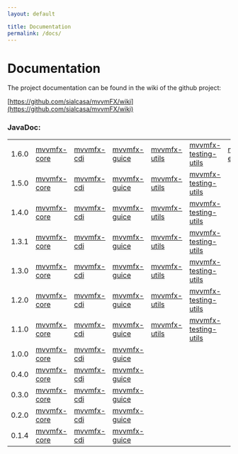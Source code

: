 ```yaml
---
layout: default

title: Documentation
permalink: /docs/
---
```


# Documentation

The project documentation can be found in the wiki of the github project:

[https://github.com/sialcasa/mvvmFX/wiki](https://github.com/sialcasa/mvvmFX/wiki)


### JavaDoc:



| | | | | | | | |
|---|---|---|---|---|---|---|---|
| 1.6.0 | [mvvmfx-core]({{site.baseurl}}/javadoc/1.6.0/mvvmfx/) | [mvvmfx-cdi]({{site.baseurl}}/javadoc/1.6.0/mvvmfx-cdi/) | [mvvmfx-guice]({{site.baseurl}}/javadoc/1.6.0/mvvmfx-guice/)| [mvvmfx-utils]({{site.baseurl}}/javadoc/1.6.0/mvvmfx-utils/) | [mvvmfx-testing-utils]({{site.baseurl}}/javadoc/1.6.0/mvvmfx-testing-utils/) | [mvvmfx-easydi]({{site.baseurl}}/javadoc/1.6.0/mvvmfx-easydi/) | [mvvmfx-validation]({{site.baseurl}}/javadoc/1.6.0/mvvmfx-validation/)
| 1.5.0 | [mvvmfx-core]({{site.baseurl}}/javadoc/1.5.0/mvvmfx/) | [mvvmfx-cdi]({{site.baseurl}}/javadoc/1.5.0/mvvmfx-cdi/) | [mvvmfx-guice]({{site.baseurl}}/javadoc/1.5.0/mvvmfx-guice/)| [mvvmfx-utils]({{site.baseurl}}/javadoc/1.5.0/mvvmfx-utils/) | [mvvmfx-testing-utils]({{site.baseurl}}/javadoc/1.5.0/mvvmfx-testing-utils/)
| 1.4.0 | [mvvmfx-core]({{site.baseurl}}/javadoc/1.4.0/mvvmfx/) | [mvvmfx-cdi]({{site.baseurl}}/javadoc/1.4.0/mvvmfx-cdi/) | [mvvmfx-guice]({{site.baseurl}}/javadoc/1.4.0/mvvmfx-guice/)| [mvvmfx-utils]({{site.baseurl}}/javadoc/1.4.0/mvvmfx-utils/) | [mvvmfx-testing-utils]({{site.baseurl}}/javadoc/1.4.0/mvvmfx-testing-utils/)
| 1.3.1 | [mvvmfx-core]({{site.baseurl}}/javadoc/1.3.1/mvvmfx/) | [mvvmfx-cdi]({{site.baseurl}}/javadoc/1.3.1/mvvmfx-cdi/) | [mvvmfx-guice]({{site.baseurl}}/javadoc/1.3.1/mvvmfx-guice/)| [mvvmfx-utils]({{site.baseurl}}/javadoc/1.3.1/mvvmfx-utils/) | [mvvmfx-testing-utils]({{site.baseurl}}/javadoc/1.3.1/mvvmfx-testing-utils/)
| 1.3.0 | [mvvmfx-core]({{site.baseurl}}/javadoc/1.3.0/mvvmfx/) | [mvvmfx-cdi]({{site.baseurl}}/javadoc/1.3.0/mvvmfx-cdi/) | [mvvmfx-guice]({{site.baseurl}}/javadoc/1.3.0/mvvmfx-guice/)| [mvvmfx-utils]({{site.baseurl}}/javadoc/1.3.0/mvvmfx-utils/) | [mvvmfx-testing-utils]({{site.baseurl}}/javadoc/1.3.0/mvvmfx-testing-utils/)
| 1.2.0 | [mvvmfx-core]({{site.baseurl}}/javadoc/1.2.0/mvvmfx/) | [mvvmfx-cdi]({{site.baseurl}}/javadoc/1.2.0/mvvmfx-cdi/) | [mvvmfx-guice]({{site.baseurl}}/javadoc/1.2.0/mvvmfx-guice/)| [mvvmfx-utils]({{site.baseurl}}/javadoc/1.2.0/mvvmfx-utils/) | [mvvmfx-testing-utils]({{site.baseurl}}/javadoc/1.2.0/mvvmfx-testing-utils/)
| 1.1.0 | [mvvmfx-core]({{site.baseurl}}/javadoc/1.1.0/mvvmfx/) | [mvvmfx-cdi]({{site.baseurl}}/javadoc/1.1.0/mvvmfx-cdi/) | [mvvmfx-guice]({{site.baseurl}}/javadoc/1.1.0/mvvmfx-guice/)| [mvvmfx-utils]({{site.baseurl}}/javadoc/1.1.0/mvvmfx-utils/) | [mvvmfx-testing-utils]({{site.baseurl}}/javadoc/1.1.0/mvvmfx-testing-utils/)
| 1.0.0 | [mvvmfx-core]({{site.baseurl}}/javadoc/1.0.0/mvvmfx/) | [mvvmfx-cdi]({{site.baseurl}}/javadoc/1.0.0/mvvmfx-cdi/) | [mvvmfx-guice]({{site.baseurl}}/javadoc/1.0.0/mvvmfx-guice/)|
| 0.4.0 | [mvvmfx-core]({{site.baseurl}}/javadoc/0.4.0/mvvmfx/) | [mvvmfx-cdi]({{site.baseurl}}/javadoc/0.4.0/mvvmfx-cdi/) | [mvvmfx-guice]({{site.baseurl}}/javadoc/0.4.0/mvvmfx-guice/)|
| 0.3.0 | [mvvmfx-core]({{site.baseurl}}/javadoc/0.3.0/mvvmfx/) | [mvvmfx-cdi]({{site.baseurl}}/javadoc/0.3.0/mvvmfx-cdi/) | [mvvmfx-guice]({{site.baseurl}}/javadoc/0.3.0/mvvmfx-guice/)|
| 0.2.0 | [mvvmfx-core]({{site.baseurl}}/javadoc/0.2.0/mvvmfx/) | [mvvmfx-cdi]({{site.baseurl}}/javadoc/0.2.0/mvvmfx-cdi/) | [mvvmfx-guice]({{site.baseurl}}/javadoc/0.2.0/mvvmfx-guice/)|
| 0.1.4 | [mvvmfx-core]({{site.baseurl}}/javadoc/0.1.4/mvvmfx/) | [mvvmfx-cdi]({{site.baseurl}}/javadoc/0.1.4/mvvmfx-cdi/) | [mvvmfx-guice]({{site.baseurl}}/javadoc/0.1.4/mvvmfx-guice/)|
